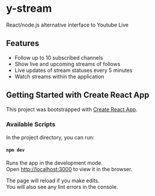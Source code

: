 # y-stream

React/node.js alternative interface to Youtube Live

## Features

- Follow up to 10 subscribed channels
- Show live and upcoming streams of follows
- Live updates of stream statuses every 5 minutes
- Watch streams within the application



## Getting Started with Create React App

This project was bootstrapped with [Create React App](https://github.com/facebook/create-react-app).

### Available Scripts

In the project directory, you can run:

#### `npm dev`

Runs the app in the development mode.\
Open [http://localhost:3000](http://localhost:3000) to view it in the browser.

The page will reload if you make edits.\
You will also see any lint errors in the console.


